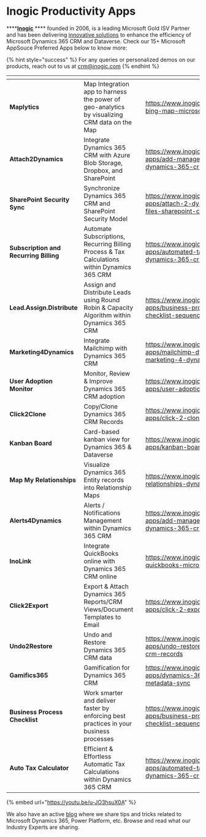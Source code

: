 # Inogic Productivity Apps

****[**Inogic**](https://www.inogic.com/) **** founded in 2006, is a leading Microsoft Gold ISV Partner and has been delivering [innovative solutions](https://www.inogic.com/product/integrations/productivity-apps) to enhance the efficiency of Microsoft Dynamics 365 CRM and Dataverse. Check our 15+ Microsoft AppSouce Preferred Apps below to know more:

{% hint style="success" %}
For any queries or personalized demos on our products, reach out to us at [crm@inogic.com](mailto:crm@inogic.com)
{% endhint %}

<table data-view="cards"><thead><tr><th></th><th></th><th></th><th data-hidden data-card-target data-type="content-ref"></th></tr></thead><tbody><tr><td><strong>Maplytics</strong></td><td>Map Integration app to harness the power of geo-analytics by visualizing CRM data on the Map</td><td></td><td><a href="https://www.inogic.com/product/integrations/maplytics-bing-map-microsoft-dynamics-crm">https://www.inogic.com/product/integrations/maplytics-bing-map-microsoft-dynamics-crm</a></td></tr><tr><td><strong>Attach2Dynamics</strong></td><td>Integrate Dynamics 365 CRM with Azure Blob Storage, Dropbox, and SharePoint</td><td></td><td><a href="https://www.inogic.com/product/productivity-apps/add-manage-schedule-notifications-alerts-4-dynamics-365-crm">https://www.inogic.com/product/productivity-apps/add-manage-schedule-notifications-alerts-4-dynamics-365-crm</a></td></tr><tr><td><strong>SharePoint Security Sync</strong></td><td>Synchronize Dynamics 365 CRM and SharePoint Security Model</td><td></td><td><a href="https://www.inogic.com/product/productivity-apps/attach-2-dynamics-365-crm-upload-multiple-files-sharepoint-cloud-storage">https://www.inogic.com/product/productivity-apps/attach-2-dynamics-365-crm-upload-multiple-files-sharepoint-cloud-storage</a></td></tr><tr><td><strong>Subscription and Recurring Billing</strong> </td><td>Automate Subscriptions, Recurring Billing Process &#x26; Tax Calculations within Dynamics 365 CRM</td><td></td><td><a href="https://www.inogic.com/product/productivity-apps/automated-tax-calculation-processing-dynamics-365-crm">https://www.inogic.com/product/productivity-apps/automated-tax-calculation-processing-dynamics-365-crm</a></td></tr><tr><td><strong>Lead.Assign.Distribute</strong></td><td>Assign and Distribute Leads using Round Robin &#x26; Capacity Algorithm within Dynamics 365 CRM</td><td></td><td><a href="https://www.inogic.com/product/productivity-apps/business-process-dynamics-365-crm-to-do-checklist-sequence">https://www.inogic.com/product/productivity-apps/business-process-dynamics-365-crm-to-do-checklist-sequence</a></td></tr><tr><td><strong>Marketing4Dynamics</strong></td><td>Integrate Mailchimp with Dynamics 365 CRM</td><td><h3></h3></td><td><a href="https://www.inogic.com/product/productivity-apps/mailchimp-dynamics-365-crm-integration-marketing-4-dynamics">https://www.inogic.com/product/productivity-apps/mailchimp-dynamics-365-crm-integration-marketing-4-dynamics</a></td></tr><tr><td><strong>User Adoption Monitor</strong></td><td>Monitor, Review &#x26; Improve Dynamics 365 CRM adoption</td><td></td><td><a href="https://www.inogic.com/product/productivity-apps/user-adoption-monitor-in-dynamics-crm">https://www.inogic.com/product/productivity-apps/user-adoption-monitor-in-dynamics-crm</a></td></tr><tr><td><strong>Click2Clone</strong></td><td>Copy/Clone Dynamics 365 CRM Records</td><td></td><td><a href="https://www.inogic.com/product/productivity-apps/click-2-clone-microsoft-dynamics-crm-records">https://www.inogic.com/product/productivity-apps/click-2-clone-microsoft-dynamics-crm-records</a></td></tr><tr><td><strong>Kanban Board</strong></td><td>Card-based kanban view for Dynamics 365 &#x26; Dataverse</td><td></td><td><a href="https://www.inogic.com/product/productivity-apps/kanban-board-dynamics-365-crm">https://www.inogic.com/product/productivity-apps/kanban-board-dynamics-365-crm</a></td></tr><tr><td><strong>Map My Relationships</strong></td><td>Visualize Dynamics 365 Entity records into Relationship Maps</td><td></td><td><a href="https://www.inogic.com/product/components/map-my-relationships-dynamics-365-crm">https://www.inogic.com/product/components/map-my-relationships-dynamics-365-crm</a></td></tr><tr><td><strong>Alerts4Dynamics</strong></td><td>Alerts / Notifications Management within Dynamics 365 CRM</td><td></td><td><a href="https://www.inogic.com/product/productivity-apps/add-manage-schedule-notifications-alerts-4-dynamics-365-crm">https://www.inogic.com/product/productivity-apps/add-manage-schedule-notifications-alerts-4-dynamics-365-crm</a></td></tr><tr><td><strong>InoLink</strong></td><td>Integrate QuickBooks online with Dynamics 365 CRM online</td><td></td><td><a href="https://www.inogic.com/product/integrations/inolink-quickbooks-microsoft-dynamics-crm">https://www.inogic.com/product/integrations/inolink-quickbooks-microsoft-dynamics-crm</a></td></tr><tr><td><strong>Click2Export</strong></td><td>Export &#x26; Attach Dynamics 365 Reports/CRM Views/Document Templates to Email</td><td></td><td><a href="https://www.inogic.com/product/productivity-apps/click-2-export-microsoft-dynamics-crm-reports">https://www.inogic.com/product/productivity-apps/click-2-export-microsoft-dynamics-crm-reports</a></td></tr><tr><td><strong>Undo2Restore</strong></td><td>Undo and Restore Dynamics 365 CRM data</td><td></td><td><a href="https://www.inogic.com/product/productivity-apps/undo-restore-recover-deleted-dynamics-365-crm-records">https://www.inogic.com/product/productivity-apps/undo-restore-recover-deleted-dynamics-365-crm-records</a></td></tr><tr><td><strong>Gamifics365</strong></td><td>Gamification for Dynamics 365 CRM</td><td></td><td><a href="https://www.inogic.com/product/productivity-apps/dynamics-365-crm-sharepoint-security-metadata-sync">https://www.inogic.com/product/productivity-apps/dynamics-365-crm-sharepoint-security-metadata-sync</a></td></tr><tr><td><strong>Business Process Checklist</strong> </td><td>Work smarter and deliver faster by enforcing best practices in your business processes</td><td></td><td><a href="https://www.inogic.com/product/productivity-apps/business-process-dynamics-365-crm-to-do-checklist-sequence">https://www.inogic.com/product/productivity-apps/business-process-dynamics-365-crm-to-do-checklist-sequence</a></td></tr><tr><td><strong>Auto Tax Calculator</strong></td><td>Efficient &#x26; Effortless Automatic Tax Calculations within Dynamics 365 CRM</td><td></td><td><a href="https://www.inogic.com/product/productivity-apps/automated-tax-calculation-processing-dynamics-365-crm">https://www.inogic.com/product/productivity-apps/automated-tax-calculation-processing-dynamics-365-crm</a></td></tr></tbody></table>

{% embed url="https://youtu.be/u-JO3hsuX0A" %}

We also have an active [blog](https://www.inogic.com/blog/) where we share tips and tricks related to Microsoft Dynamics 365, Power Platform, etc. Browse and read what our Industry Experts are sharing.
